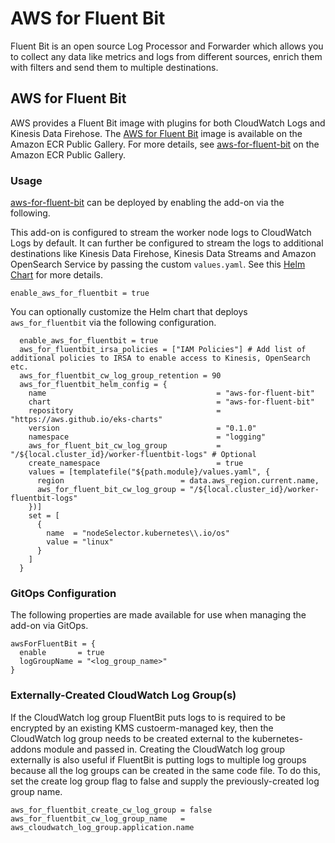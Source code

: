 # AWS for Fluent Bit

Fluent Bit is an open source Log Processor and Forwarder which allows you to collect any data like metrics and logs from different sources, enrich them with filters and send them to multiple destinations.

## AWS for Fluent Bit

AWS provides a Fluent Bit image with plugins for both CloudWatch Logs and Kinesis Data Firehose. The [AWS for Fluent Bit](https://github.com/aws/aws-for-fluent-bit) image is available on the Amazon ECR Public Gallery. For more details, see [aws-for-fluent-bit](https://gallery.ecr.aws/aws-observability/aws-for-fluent-bit) on the Amazon ECR Public Gallery.

### Usage

[aws-for-fluent-bit](https://github.com/aws-ia/terraform-aws-eks-blueprints/tree/main/modules/kubernetes-addons/aws-for-fluentbit) can be deployed by enabling the add-on via the following.

This add-on is configured to stream the worker node logs to CloudWatch Logs by default. It can further be configured to stream the logs to additional destinations like Kinesis Data Firehose, Kinesis Data Streams and Amazon OpenSearch Service by passing the custom `values.yaml`.
See this [Helm Chart](https://github.com/aws/eks-charts/tree/master/stable/aws-for-fluent-bit) for more details.

```hcl
enable_aws_for_fluentbit = true
```

You can optionally customize the Helm chart that deploys `aws_for_fluentbit` via the following configuration.

```hcl
  enable_aws_for_fluentbit = true
  aws_for_fluentbit_irsa_policies = ["IAM Policies"] # Add list of additional policies to IRSA to enable access to Kinesis, OpenSearch etc.
  aws_for_fluentbit_cw_log_group_retention = 90
  aws_for_fluentbit_helm_config = {
    name                                      = "aws-for-fluent-bit"
    chart                                     = "aws-for-fluent-bit"
    repository                                = "https://aws.github.io/eks-charts"
    version                                   = "0.1.0"
    namespace                                 = "logging"
    aws_for_fluent_bit_cw_log_group           = "/${local.cluster_id}/worker-fluentbit-logs" # Optional
    create_namespace                          = true
    values = [templatefile("${path.module}/values.yaml", {
      region                          = data.aws_region.current.name,
      aws_for_fluent_bit_cw_log_group = "/${local.cluster_id}/worker-fluentbit-logs"
    })]
    set = [
      {
        name  = "nodeSelector.kubernetes\\.io/os"
        value = "linux"
      }
    ]
  }
```

### GitOps Configuration

The following properties are made available for use when managing the add-on via GitOps.

```
awsForFluentBit = {
  enable       = true
  logGroupName = "<log_group_name>"
}
```

### Externally-Created CloudWatch Log Group(s)

If the CloudWatch log group FluentBit puts logs to is required to be encrypted by an existing KMS
custoerm-managed key, then the CloudWatch log group needs to be created external to the
kubernetes-addons module and passed in. Creating the CloudWatch log group externally is also useful
if FluentBit is putting logs to multiple log groups because all the log groups can be created in
the same code file. To do this, set the create log group flag to false and supply the
previously-created log group name.

```hcl
aws_for_fluentbit_create_cw_log_group = false
aws_for_fluentbit_cw_log_group_name   = aws_cloudwatch_log_group.application.name
```
